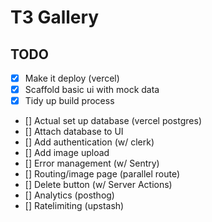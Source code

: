 # T3 Gallery

## TODO

- [x] Make it deploy (vercel)
- [x] Scaffold basic ui with mock data
- [x] Tidy up build process
- [] Actual set up database (vercel postgres)
- [] Attach database to UI
- [] Add authentication (w/ clerk)
- [] Add image upload
- [] Error management (w/ Sentry)
- [] Routing/image page (parallel route)
- [] Delete button (w/ Server Actions)
- [] Analytics (posthog)
- [] Ratelimiting (upstash)
